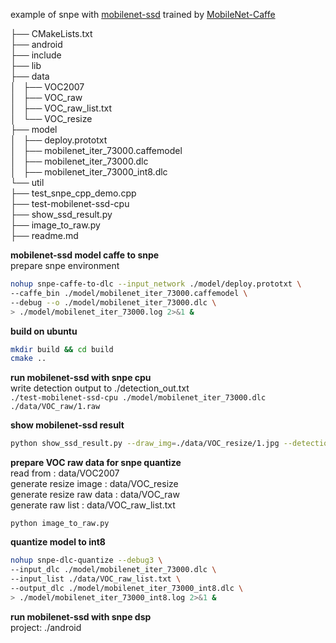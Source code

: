 example of snpe with [mobilenet-ssd](https://github.com/chuanqi305/MobileNet-SSD)
trained by [MobileNet-Caffe](https://github.com/shicai/MobileNet-Caffe)

├── CMakeLists.txt  
├── android  
├── include  
├── lib  
├── data  
│   ├── VOC2007  
│   ├── VOC_raw  
│   ├── VOC_raw_list.txt  
│   └── VOC_resize  
├── model  
│   ├── deploy.prototxt  
│   ├── mobilenet_iter_73000.caffemodel  
│   ├── mobilenet_iter_73000.dlc  
│   ├── mobilenet_iter_73000_int8.dlc  
└── util  
├── test_snpe_cpp_demo.cpp  
├── test-mobilenet-ssd-cpu  
├── show_ssd_result.py  
├── image_to_raw.py  
├── readme.md  

**mobilenet-ssd model caffe to snpe**  
prepare snpe environment
```bash
nohup snpe-caffe-to-dlc --input_network ./model/deploy.prototxt \
--caffe_bin ./model/mobilenet_iter_73000.caffemodel \
--debug --o ./model/mobilenet_iter_73000.dlc \
> ./model/mobilenet_iter_73000.log 2>&1 &
```

**build on ubuntu**
```bash
mkdir build && cd build
cmake ..
```

**run mobilenet-ssd with snpe cpu**  
write detection output to ./detection_out.txt  
`./test-mobilenet-ssd-cpu ./model/mobilenet_iter_73000.dlc ./data/VOC_raw/1.raw`

**show mobilenet-ssd result**
```bash
python show_ssd_result.py --draw_img=./data/VOC_resize/1.jpg --detection_out=./detection_out.txt
```

**prepare VOC raw data for snpe quantize**  
read from : data/VOC2007  
generate resize image : data/VOC_resize  
generate resize raw data : data/VOC_raw  
generate raw list : data/VOC_raw_list.txt  
```
python image_to_raw.py
```  

**quantize model to int8**
```bash
nohup snpe-dlc-quantize --debug3 \
--input_dlc ./model/mobilenet_iter_73000.dlc \
--input_list ./data/VOC_raw_list.txt \
--output_dlc ./model/mobilenet_iter_73000_int8.dlc \
> ./model/mobilenet_iter_73000_int8.log 2>&1 &
```

**run mobilenet-ssd with snpe dsp**  
project: ./android 
